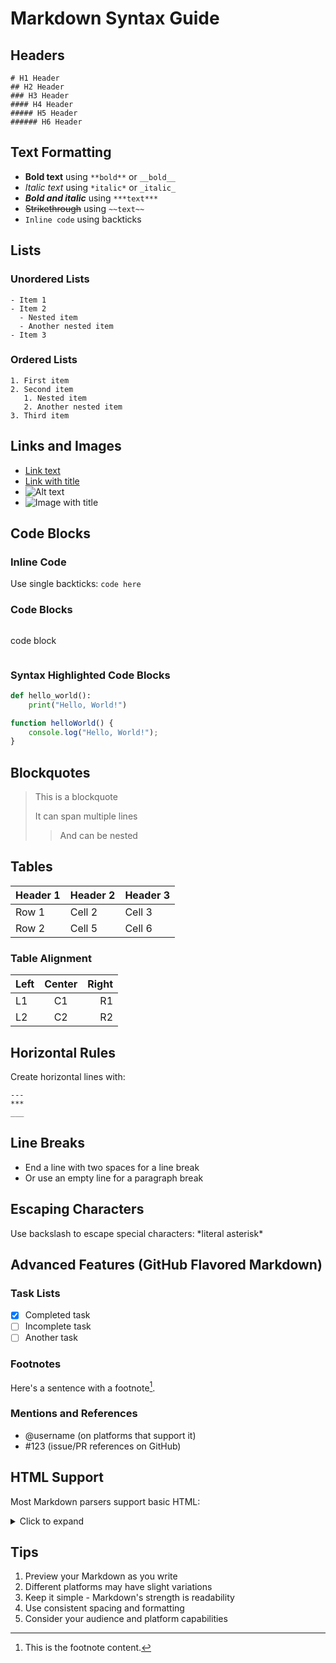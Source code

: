 # Markdown Syntax Guide

## Headers
```
# H1 Header
## H2 Header
### H3 Header
#### H4 Header
##### H5 Header
###### H6 Header
```

## Text Formatting
- **Bold text** using `**bold**` or `__bold__`
- *Italic text* using `*italic*` or `_italic_`
- ***Bold and italic*** using `***text***`
- ~~Strikethrough~~ using `~~text~~`
- `Inline code` using backticks

## Lists

### Unordered Lists
```
- Item 1
- Item 2
  - Nested item
  - Another nested item
- Item 3
```

### Ordered Lists
```
1. First item
2. Second item
   1. Nested item
   2. Another nested item
3. Third item
```

## Links and Images
- [Link text](https://example.com)
- [Link with title](https://example.com "Title")
- ![Alt text](image-url.jpg)
- ![Image with title](image-url.jpg "Title")

## Code Blocks

### Inline Code
Use single backticks: `code here`

### Code Blocks
```
```
code block
```
```

### Syntax Highlighted Code Blocks
```python
def hello_world():
    print("Hello, World!")
```

```javascript
function helloWorld() {
    console.log("Hello, World!");
}
```

## Blockquotes
> This is a blockquote
> 
> It can span multiple lines
>> And can be nested

## Tables
| Header 1 | Header 2 | Header 3 |
|----------|----------|----------|
| Row 1    | Cell 2   | Cell 3   |
| Row 2    | Cell 5   | Cell 6   |

### Table Alignment
| Left | Center | Right |
|:-----|:------:|------:|
| L1   |   C1   |    R1 |
| L2   |   C2   |    R2 |

## Horizontal Rules
Create horizontal lines with:
```
---
***
___
```

## Line Breaks
- End a line with two spaces for a line break  
- Or use an empty line for a paragraph break

## Escaping Characters
Use backslash to escape special characters:
\*literal asterisk\*

## Advanced Features (GitHub Flavored Markdown)

### Task Lists
- [x] Completed task
- [ ] Incomplete task
- [ ] Another task

### Footnotes
Here's a sentence with a footnote[^1].

[^1]: This is the footnote content.

### Mentions and References
- @username (on platforms that support it)
- #123 (issue/PR references on GitHub)

## HTML Support
Most Markdown parsers support basic HTML:
<details>
<summary>Click to expand</summary>
Hidden content here
</details>

## Tips
1. Preview your Markdown as you write
2. Different platforms may have slight variations
3. Keep it simple - Markdown's strength is readability
4. Use consistent spacing and formatting
5. Consider your audience and platform capabilities